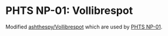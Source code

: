 # PHTS NP-01: Vollibrespot

Modified [ashthespy/Vollibrespot][ashthespy/Vollibrespot] which are used by [PHTS NP-01].

[ashthespy/Vollibrespot]: https://github.com/ashthespy/Vollibrespot
[phts np-01]: https://tsaryk.com/NP-01
